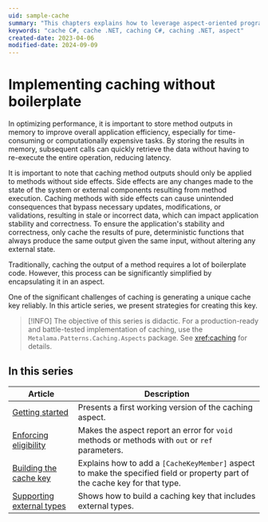 ```yaml
---
uid: sample-cache
summary: "This chapters explains how to leverage aspect-oriented programming to cache method outputs and improve performance for computationally expensive tasks."
keywords: "cache C#, cache .NET, caching C#, caching .NET, aspect"
created-date: 2023-04-06
modified-date: 2024-09-09
---
```


# Implementing caching without boilerplate

In optimizing performance, it is important to store method outputs in memory to improve overall application efficiency, especially for time-consuming or computationally expensive tasks. By storing the results in memory, subsequent calls can quickly retrieve the data without having to re-execute the entire operation, reducing latency.

It is important to note that caching method outputs should only be applied to methods without side effects. Side effects are any changes made to the state of the system or external components resulting from method execution. Caching methods with side effects can cause unintended consequences that bypass necessary updates, modifications, or validations, resulting in stale or incorrect data, which can impact application stability and correctness. To ensure the application's stability and correctness, only cache the results of pure, deterministic functions that always produce the same output given the same input, without altering any external state.

Traditionally, caching the output of a method requires a lot of boilerplate code. However, this process can be significantly simplified by encapsulating it in an aspect.

One of the significant challenges of caching is generating a unique cache key reliably. In this article series, we present strategies for creating this key.

> [!INFO]
> The objective of this series is didactic. For a production-ready and battle-tested implementation of caching, use the `Metalama.Patterns.Caching.Aspects` package. See <xref:caching> for details.

## In this series

| Article | Description |
| ------- | ----------- |
| [Getting started](caching-1/README.md) | Presents a first working version of the caching aspect. |
| [Enforcing eligibility](caching-2/README.md) | Makes the aspect report an error for `void` methods or methods with `out` or `ref` parameters. |
| [Building the cache key](caching-3/README.md) | Explains how to add a `[CacheKeyMember]` aspect to make the specified field or property part of the cache key for that type. |
| [Supporting external types](caching-4/README.md) | Shows how to build a caching key that includes external types. |



